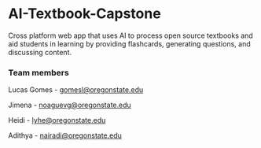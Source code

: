 # AI-Textbook-Capstone
Cross platform web app that uses AI to process open source textbooks and aid students in learning by providing flashcards, generating questions, and discussing content.

### Team members
Lucas Gomes - gomesl@oregonstate.edu

Jimena - noaguevg@oregonstate.edu

Heidi - lyhe@oregonstate.edu

Adithya - nairadi@oregonstate.edu
